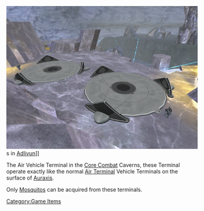 ![](/images/AncientAirTerm.jpg "fig:AncientAirTerm.jpg")s in
[Adlivun](/Adlivun "wikilink")\]\]

The Air Vehicle Terminal in the [Core Combat](/Core_Combat "wikilink")
Caverns, these Terminal operate exactly like the normal [Air
Terminal](/Air_Terminal "wikilink") Vehicle Terminals on the surface of
[Auraxis](/Auraxis "wikilink").

Only [Mosquitos](/Mosquito "wikilink") can be acquired from these
terminals.

[Category:Game Items](/Category:Game_Items "wikilink")
